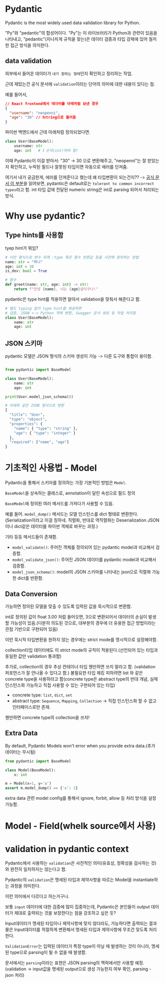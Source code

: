 # Pydantic

Pydantic is the most widely used data validation library for Python.

"Py"와 "pedantic"의 합성어이다. "Py"는 이 라이브러리가 Python과 관련이 있음을 나타내고, "pedantic"(지나치게 규칙을 찾는)은 데이터 검증과 타입 강제에 있어 철저한 접근 방식을 의미한다.

## data validation

외부에서 들어온 데이터가 `내가 원하는 형태`인지 확인하고 정리하는 작업.

근데 재밌는건 공식 문서에 `validation`이라는 단어의 의미에 대한 내용이 있다는 점.

예를 들어서,

```json
// React frontend에서 데이터를 아래처럼 보낸 경우
{
  "username": "neopenni",
  "age": "30" // ❗string으로 들어옴
}
```

파이썬 백엔드에서 근데 아래처럼 정의되었다면.

```python
class User(BaseModel):
    username: str
    age: int   # ❗ 숫자(int)여야 함!
```

이때 Pydantic이 이걸 받아서: "30" → 30 으로 변환해주고, "neopenni"는 잘 받았는지 확인하고, 누락된 필드나 잘못된 타입이면 자동으로 에러를 던져줌.

여기서 내가 궁금한게, 에러를 던져준다고 했는데 왜 타입변환이 되는건지??
-> [공식 문서 이 부분](https://docs.pydantic.dev/latest/why/#strict-lax)을 읽어보면, pydantic은 default로는 `tolerant to common incorrect types`라고 함. int 타입 값에 전달된 numeric string은 int로 parsing 되어서 처리되는 방식.

# Why use pydantic?

## Type hints를 사용함

tyep hint가 뭐임?

```python
# 이런 형식으로 변수 뒤에 :type 혹은 함수 반환값 등을 사전에 정의하는 방법
name: str = "펴니"
age: int = 30
is_dev: bool = True

# 함수
def greet(name: str, age: int) -> str:
    return f"안녕 {name}, 너는 {age}살이구나!"
```

pydantic은 type hint를 적용하면 알아서 validation을 맞춰서 해준다고 함.

```python
# 별도 typing 없이 type hint를 제공하면
# 검증, JSON <-> Python 객체 변환, Swagger 문서 생성 등 작업 처리함
class User(BaseModel):
    name: str
    age: int
```

## JSON 스키마

pydantic 모델은 JSON 형식의 스키마 생성이 가능 -> 다른 도구와 통합이 용이함.

```python

from pydantic import BaseModel

class User(BaseModel):
    name: str
    age: int

print(User.model_json_schema())

# 아래와 같은 JSON 형식으로 변환
{
  "title": "User",
  "type": "object",
  "properties": {
    "name": { "type": "string" },
    "age": { "type": "integer" }
  },
  "required": ["name", "age"]
}
```

# 기초적인 사용법 - Model

Pydantic을 통해서 스키마를 정의하는 가장 기본적인 방법은 `Model`.

`BaseModel`을 상속하는 클래스로, annotation이 달린 속성으로 필드 정의

`BaseModel`에 정의된 여러 메서드를 가져다가 사용할 수 있음.

예를 들어. `model_dump()` 메서드는 모델 인스턴스를 dict 형태로 변환한다. (Serialization이라고 이걸 칭하네. 직렬화, 반대로 역직렬화는 Deserialization JSON이나 dict같은 데이터를 파이썬 객체로 바꾸는 과정.)

기타 등등 메서드들이 존재함.

- `model_validate()`: 주어진 객체를 정의되어 있는 pydantic model과 비교해서 검증함.
- `model_validate_json()`: 주어진 JSON 데이터를 pydantic model과 비교해서 검증함.
- `model_json_schema()`: model의 JSON 스키마를 나타내는 json으로 직렬화 가능한 dict를 반환함.

## Data Conversion

가능하면 정의된 모델을 맞출 수 있도록 입력된 값을 묵시적으로 변환함.

int로 정의된 값이 float 3.00 처럼 들어오면, 3으로 변환되어서 데이터의 손실이 발생할 가능성이 있음.(다분히 의도된 것으로, 대부분의 경우에 더 유용한 접근 방법이라는 관점 기반으로 구현되어 있음)

이런 묵시적 타입변환을 원하지 않는 경우에는 strict mode를 명시적으로 설정해야함.

collection타입 데이터에도 이 strict mode의 규칙이 적용된다.(선언되어 있는 타입과 동일한 값만 validation 통과함)

추가로, collection의 경우 추상 컨테이너 타입 웬만하면 쓰지 말라고 함. (validation 퍼포먼스가 잘 안나올 수 있다고 함.) 불필요한 타입 체킹 피하려면 list 와 같은 concrete type을 사용하라고 함(concrete type은 abstract type의 반대 개념, 실제 인스턴스화 가능하고 직접 사용할 수 있는 구현되어 있는 타입)

- concrete type: `list`, `dict`, `set`
- abstract type: `Sequence`, `Mapping`, `Collection` -> 직접 인스턴스화 할 수 없고 인터페이스로만 존재.

웬만하면 concrete type의 collection을 쓰자!

## Extra Data

By default, Pydantic Models won't error when you provide extra data.(추가 데이터는 무시됨)

```python
from pydantic import BaseModel

class Model(BaseModel):
    x: int

m = Model(x=1, y='a')
assert m.model_dump() == {'x': 1}
```

extra data 관련 model config를 통해서 ignore, forbit, allow 등 처리 방식을 설정가능함.

# Model - Field(whelk source에서 사용)

# validation in pydantic context

Pydantic에서 사용하는 `validation`은 사전적인 의미(유효성, 정확성을 검사하는 것)와 완전히 일치하지는 않는다고 함.

Pydantic의 `validation`은 명세된 타입과 제약사항을 따르는 Model을 instantiate하는 과정을 의미힌다.

이런 의미에서 다르다고 하는거구나.

보통 `input` 데이터에 대한 검증에 많이 집중하는데, Pydantic은 본인들이 output 데이터가 제대로 출력되는 것을 보장한다는 점을 강조하고 싶은 듯?

Input데이터가 명세된 타입이나 제약사항에 맞지 않더라도, 가능하다면 출력되는 결과물은 Input데이터를 적절하게 변환해서 명세된 타입과 제약사항에 무조건 맞도록 처리한다.

`ValidationError`는 입력된 데이터가 특정 type이 아닐 때 발생하는 것이 아니라, 명세된 type으로 parsing이 될 수 없을 때 발생함.

문서에서는 `parsing`이라는 표현은 JSON parsing의 맥락에서만 사용할 예정.(validation -> input값을 명세된 output으로 생성 가능한지 여부 확인, parsing - json 처리)
